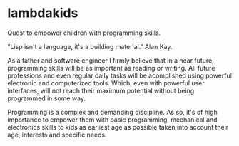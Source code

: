 # lambdakids
Quest to empower children with programming skills.

"Lisp isn't a language, it's a building material."
Alan Kay.

As a father and software engineer I firmly believe that in a near future, programming skills will be as important as reading or writing. All future professions and even regular daily tasks will be acomplished using powerful electronic and computerized tools. Which, even with powerful user interfaces, will not reach their maximum potential without being programmed in some way.

Programming is a complex and demanding discipline. As so, it's of high importance to empower them with basic programming, mechanical and electronics skills to kids as earliest age as possible taken into account their age, interests and specific needs.

